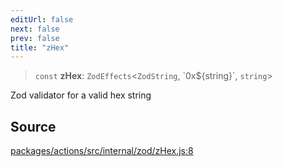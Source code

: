 ```yaml
---
editUrl: false
next: false
prev: false
title: "zHex"
---
```


> `const` **zHex**: `ZodEffects`\<`ZodString`, \`0x$\{string\}\`, `string`\>

Zod validator for a valid hex string

## Source

[packages/actions/src/internal/zod/zHex.js:8](https://github.com/evmts/tevm-monorepo/blob/main/packages/actions/src/internal/zod/zHex.js#L8)
